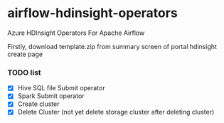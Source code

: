 # airflow-hdinsight-operators
Azure HDInsight Operators For Apache Airflow

Firstly, download template.zip from summary screen of  portal hdinsight create page


### TODO list

- [x] Hive SQL file Submit operator
- [x] Spark Submit operator
- [x] Create cluster
- [x] Delete Cluster (not yet delete storage cluster after deleting cluster)
